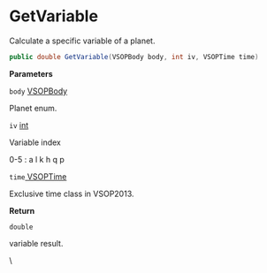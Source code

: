 # GetVariable

Calculate a specific variable of a planet.

```csharp
public double GetVariable(VSOPBody body, int iv, VSOPTime time)
```

**Parameters**

`body` [VSOPBody](../enums.md#fields)

Planet enum.



`iv` [ int](https://learn.microsoft.com/en-us/dotnet/api/system.int32?view=net-9.0)

Variable index

0-5 : a l k h q p



`time`[ VSOPTime](../vsoptime-class.md)

Exclusive time class in VSOP2013.



**Return**

`double`

variable result.

\
